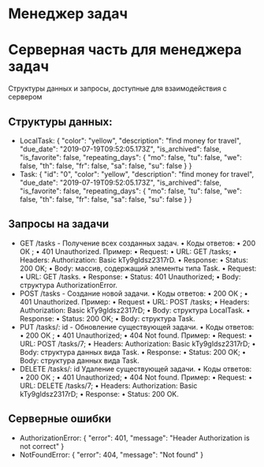 # Менеджер задач

# Серверная часть для менеджера задач
Структуры данных и запросы, доступные для взаимодействия с сервером

## Структуры данных:
  - LocalTask:
  {
    "color": "yellow",
    "description": "find money for travel",
    "due_date": "2019-07-19T09:52:05.173Z",
    "is_archived": false,
    "is_favorite": false,
    "repeating_days": {
      "mo": false,
      "tu": false,
      "we": false,
      "th": false,
      "fr": false,
      "sa": false,
      "su": false
    }
  }
  - Task:
  {
    "id": "0",
    "color": "yellow",
    "description": "find money for travel",
    "due_date": "2019-07-19T09:52:05.173Z",
    "is_archived": false,
    "is_favorite": false,
    "repeating_days": {
      "mo": false,
      "tu": false,
      "we": false,
      "th": false,
      "fr": false,
      "sa": false,
      "su": false
    }
  }

## Запросы на задачи
  - GET /tasks - Получение всех созданных задач.
  • Коды ответов:
  • 200 ОК ;
  • 401 Unauthorized.
  Пример:
  • Request:
  • URL: GET /tasks;
  • Headers: Authorization: Basic kTy9gIdsz2317rD.
  • Response:
  • Status: 200 OK;
  • Body: массив, содержащий элементы типа Task.
  • Request:
  • URL: GET /tasks.
  • Response:
  • Status: 401 Unauthorized;
  • Body: структура AuthorizationError.
  - POST /tasks - Создание новой задачи.
  • Коды ответов:
  • 200 ОК ;
  • 401 Unauthorized.
  Пример:
  • Request
  • URL: POST /tasks;
  • Headers: Authorization: Basic kTy9gIdsz2317rD;
  • Body: структура LocalTask.
  • Response:
  • Status: 200 OK;
  • Body: структура Task.
  - PUT /tasks/: id - Обновление существующей задачи.
  • Коды ответов:
  • 200 ОК ;
  • 401 Unauthorized;
  • 404 Not found.
  Пример:
  • Request:
  • URL: POST /tasks/7;
  • Headers: Authorization: Basic kTy9gIdsz2317rD;
  • Body: структура данных вида Task.
  • Response:
  • Status: 200 OK;
  • Body: структура данных вида Task.
  - DELETE /tasks/: id
  Удаление существующей задачи.
  • Коды ответов:
  • 200 ОК ;
  • 401 Unauthorized;
  • 404 Not found.
  Пример:
  • Request:
  • URL: DELETE /tasks/7;
  • Headers: Authorization: Basic kTy9gIdsz2317rD;
  • Response:
  • Status: 200 OK.

## Серверные ошибки
  - AuthorizationError:
  {
    "error": 401,
    "message": "Header Authorization is not correct"
  }
  - NotFoundError:
  {
    "error": 404,
    "message": "Not found"
  }

